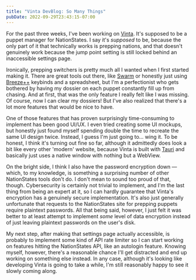```yaml
---
title: "Vinta DevBlog: So Many Things"
pubDate: 2022-09-29T23:43:15-07:00
---
```


For the past three weeks, I've been working on [Vinta](https://github.com/esfalsa/vinta). It's supposed to be a puppet manager for NationStates. I say it's _supposed_ to be, because the only part of it that technically works is prepping nations, and that doesn't genuinely work because the jump point setting is still locked behind an inaccessible settings page.

Ironically, prepping switchers is pretty much all I wanted when I first started making it. There are great tools out there, like [Swarm](https://github.com/sw33ze/swarm) or honestly just using [Breeze++](https://chrome.google.com/webstore/detail/breeze%20%20/fmidibfpgbmcmnfedlafdfcbmglbckkf) keybinds and a spreadsheet, but I'm a perfectionist who gets bothered by having my dossier on each puppet constantly fill up from chasing. And at first, that was the only feature I really felt like I was missing. Of course, now I can clear my dossiers! But I've also realized that there's a lot more features that would be nice to have.

One of those features that has proven surprisingly time-consuming to implement has been good UI/UX. I even tried creating some UI mockups, but honestly just found myself spending double the time to recreate the same UI design twice. Instead, I guess I'm just going to... wing it. To be honest, I think it's turning out fine so far, although it admittedly does look a bit like every other 'modern' website, because Vinta is built with [Tauri](https://tauri.app/) and basically just uses a native window with nothing but a WebView.

On the bright side, I think I also have the password encryption down — which, to my knowledge, is something a surprising number of other NationStates tools don't do. I don't mean to sound too proud of that, though. Cybersecurity is certainly not trivial to implement, and I'm the last thing from being an expert at it, so I can hardly guarantee that Vinta's encryption has a genuinely secure implementation. It's also just generally unfortunate that requests to the NationStates site for prepping puppets require plaintext passwords. All that being said, however, I just felt it was better to at least attempt to implement _some_ level of data encryption instead of just leaving plaintext passwords on the user's disk.

My next step, after making that settings page actually accessible, is probably to implement some kind of API rate limiter so I can start working on features hitting the NationStates API, like an autologin feature. Knowing myself, however, there's a reasonable chance I'll get distracted and end up working on something else instead. In any case, although it's looking like developing Vinta is going to take a while, I'm still reasonably happy to see it slowly coming along.

